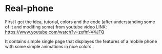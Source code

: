 # Real-phone
First I got the idea, tutorial, colors and the code (after understanding some of it and modifing some) from youtube video
LINK: https://www.youtube.com/watch?v=zxfhf-V4JFQ

It contains simple single page that displayes the features of a mobile phone with some simple animations in nice colors
